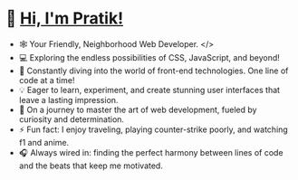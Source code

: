 # 👋 [Hi, I'm Pratik!](https://github.com/pratixmistry)

- 🕸️ Your Friendly, Neighborhood Web Developer. </>
- 💻 Exploring the endless possibilities of CSS, JavaScript, and beyond!
- 🌱 Constantly diving into the world of front-end technologies. One line of code at a time!
- 💡 Eager to learn, experiment, and create stunning user interfaces that leave a lasting impression.
- 🚀 On a journey to master the art of web development, fueled by curiosity and determination.
- ⚡ Fun fact: I enjoy traveling, playing counter-strike poorly, and watching f1 and anime.
- 🎧 Always wired in: finding the perfect harmony between lines of code and the beats that keep me motivated.
